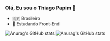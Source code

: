 ### Olá, Eu sou o Thiago Papim 👋

- 🇧🇷 Brasileiro
- 🎒 Estudando Front-End

![Anurag's GitHub stats](https://github-readme-stats.vercel.app/api?username=thiago-papim&show_icons=true)
![Anurag's GitHub stats](https://github-readme-stats.vercel.app/api?username=thiago-papim&show_icons=true&theme=radical)
